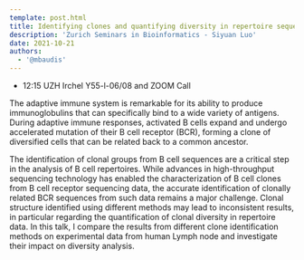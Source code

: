 ```yaml
---
template: post.html
title: Identifying clones and quantifying diversity in repertoire sequencing data.
description: 'Zurich Seminars in Bioinformatics - Siyuan Luo'
date: 2021-10-21
authors:
  - '@mbaudis'
---
```




* 12:15 UZH Irchel Y55-l-06/08 and ZOOM Call

The adaptive immune system is remarkable for its ability to produce immunoglobulins that can specifically bind to a wide variety of antigens. During adaptive immune responses, activated B cells expand and undergo accelerated mutation of their B cell receptor (BCR), forming a clone of diversified cells that can be related back to a common ancestor.

<!--more-->

The identification of clonal groups from B cell sequences are a critical step in the analysis of B cell repertoires. While advances in high-throughput sequencing technology has enabled the characterization of B cell clones from B cell receptor sequencing data, the accurate identification of clonally related BCR sequences from such data remains a major challenge. Clonal structure identified using different methods may lead to inconsistent results, in particular regarding the quantification of clonal diversity in repertoire data. In this talk, I compare the results from different clone identification methods on experimental data from human Lymph node and investigate their impact on diversity analysis.
